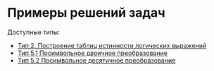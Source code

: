# Примеры решений задач

Доступные типы:

- [Тип 2. Построение таблиц истинности логических выражений](./02.py)
- [Тип 5.1 Посимвольное двоичное преобразование](./05_01.py)
- [Тип 5.2 Посимвольное десятичное преобразование](./05_02.py)

